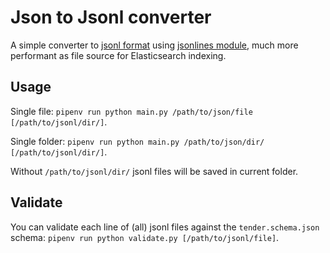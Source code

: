 # Json to Jsonl converter

A simple converter to [jsonl format](http://jsonlines.org/) using [jsonlines module](https://jsonlines.readthedocs.io/en/latest/), much more performant as file source for Elasticsearch indexing.

## Usage

Single file: `pipenv run python main.py /path/to/json/file [/path/to/jsonl/dir/]`.

Single folder: `pipenv run python main.py /path/to/json/dir/ [/path/to/jsonl/dir/]`.

Without `/path/to/jsonl/dir/` jsonl files will be saved in current folder.

## Validate

You can validate each line of (all) jsonl files against the `tender.schema.json` schema: `pipenv run python validate.py [/path/to/jsonl/file]`.
